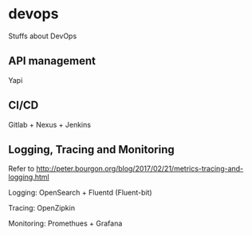# devops
Stuffs about DevOps

## API management

Yapi

## CI/CD

Gitlab + Nexus + Jenkins

## Logging, Tracing and Monitoring

Refer to http://peter.bourgon.org/blog/2017/02/21/metrics-tracing-and-logging.html

Logging: OpenSearch + Fluentd (Fluent-bit)

Tracing: OpenZipkin

Monitoring: Promethues + Grafana
